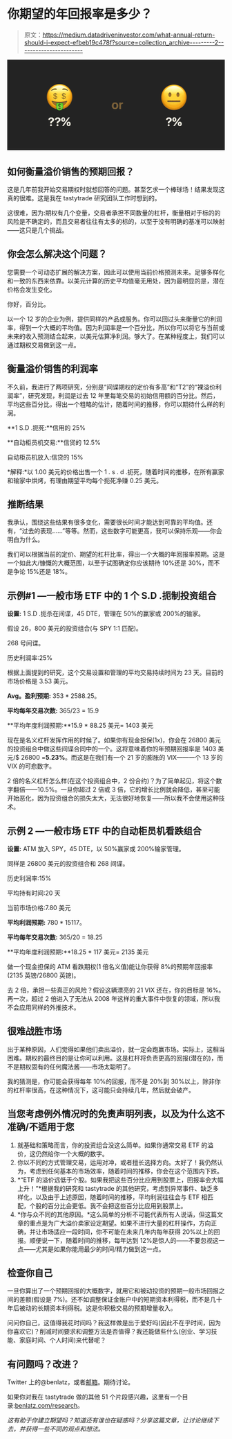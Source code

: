 # 你期望的年回报率是多少？

> 原文：<https://medium.datadriveninvestor.com/what-annual-return-should-i-expect-efbeb19c478f?source=collection_archive---------2----------------------->

![](img/621af338910bd2f30d02d04e4e86332d.png)

## 如何衡量溢价销售的预期回报？

这是几年前我开始交易期权时就想回答的问题。甚至乞求一个棒球场！结果发现这真的很难。这是我在 tastytrade 研究团队工作时想到的。

这很难，因为:期权有几个变量，交易者承担不同数量的杠杆，衡量相对于标的的风险是不确定的，而且交易者往往有太多的标的，以至于没有明确的基准可以映射——这只是几个挑战。

## 你会怎么解决这个问题？

您需要一个可动态扩展的解决方案，因此可以使用当前价格预测未来。足够多样化和一致的东西来依靠。以美元计算的历史平均值毫无用处，因为最明显的是，潜在价格会发生变化。

你好，百分比。

以一个 12 岁的企业为例，提供同样的产品或服务。你可以回过头来衡量它的利润率，得到一个大概的平均值。因为利润率是一个百分比，所以你可以将它与当前或未来的收入预测结合起来，以美元估算净利润。够大了。在某种程度上，我们可以通过期权交易做到这一点。

## 衡量溢价销售的利润率

不久前，我进行了两项研究，分别是“间谍期权的定价有多高”和“T2”的“裸溢价利润率”，研究发现，利润是过去 12 年里每笔交易的初始信用额的百分比。然后，平均这些百分比，得出一个粗略的估计，随着时间的推移，你可以期待什么样的利润。

**1 S.D .扼死:**信用的 25%

**自动柜员机交易:**信贷的 12.5%

自动柜员机放入:信贷的 15%

*解释:*以 1.00 美元的价格出售一个 1 . s . d .扼死，随着时间的推移，在所有赢家和输家中烘烤，有理由期望平均每个扼死净赚 0.25 美元。

## 推断结果

我承认，围绕这些结果有很多变化，需要很长时间才能达到可靠的平均值。还有，“过去的表现……”等等。然而，这些数字可能更高，我可以保持乐观——你会明白为什么。

我们可以根据当前的定价、期望的杠杆比率，得出一个大概的年回报率预期。这是一个如此大/慷慨的大概范围，以至于试图确定你应该期待 10%还是 30%，而不是争论 15%还是 18%。

## 示例#1 —一般市场 ETF 中的 1 个 S.D .扼制投资组合

**设置:** 1 S.D .扼杀在间谍，45 DTE，管理在 50%的赢家或 200%的输家。

假设 26，800 美元的投资组合(与 SPY 1:1 匹配)。

268 号间谍。

历史利润率:25%

根据上面提到的研究，这个交易设置和管理的平均交易持续时间为 23 天。目前的市场价格是 3.53 美元。

**Avg。盈利预期:** $353 * 25% =每份合约$88.25。

**平均每年交易次数:** 365/23 = 15.9

**平均年度利润预期:**15.9 * 88.25 美元= 1403 美元

现在是名义杠杆发挥作用的时候了。如果你有现金担保(1x)，你会在 26800 美元的投资组合中做这些间谍合同中的一个。这将意味着你的年预期回报率是 1403 美元/$ 26800 =**5.23%**。而这是在我们有一个 21 岁的膨胀的 VIX——一个 13 岁的 VIX 的可悲数字。

2 倍的名义杠杆怎么样(在这个投资组合中，2 份合约)？为了简单起见，将这个数字翻倍——10.5%。一旦你超过 2 倍或 3 倍，它的增长比例就会降低，甚至可能开始恶化，因为投资组合的损失太大，无法很好地恢复——所以我不会使用这种技术。

## 示例 2 —一般市场 ETF 中的自动柜员机看跌组合

**设置:** ATM 放入 SPY，45 DTE，以 50%赢家或 200%输家管理。

同样是 26800 美元的投资组合和 268 间谍。

历史利润率:15%

平均持有时间:20 天

当前市场价格:7.80 美元

**平均利润预期:** $780 * 15% =每份合同$117。

**平均每年交易次数:** 365/20 = 18.25

**平均年度利润预期:**18.25 * 117 美元= 2135 美元

做一个现金担保的 ATM 看跌期权(1 倍名义值)能让你获得 8%的预期年回报率(2135 英镑/26800 英镑)。

去 2 倍，承担一些真正的风险？假设这辆漂亮的 21 VIX 还在，你的目标是 16%。再一次，超过 2 倍进入了无法从 2008 年这样的重大事件中恢复的领域，所以我不会应用同样的外推技术。

## 很难战胜市场

出于某种原因，人们觉得如果他们卖出溢价，就一定会跑赢市场。实际上，这相当困难。期权的最终目的是让你可以利用。这是杠杆将负责更高的回报(潜在的)，而不是期权固有的任何魔法酱——市场太聪明了。

我的猜测是，你可能会获得每年 10%的回报，而不是 20%到 30%以上，除非你的杠杆率很高，在这种情况下，这可能只会持续几年，然后就会破产。

## 当您考虑例外情况时的免责声明列表，以及为什么这不准确/不适用于您

1.  就基础和策略而言，你的投资组合没这么简单。如果你通常交易 ETF 的溢价，这仍然给你一个大概的数字。
2.  你以不同的方式管理交易，运用对冲，或者擅长选择方向。太好了！我仍然认为，考虑到任何基本的市场效率，随着时间的推移，你会在这个范围内下跌。
3.  *“ETF 的溢价远低于个股。如果我把这些百分比应用到股票上，回报率会大幅上升！”*根据我的研究和 tastytrade 的其他研究，考虑到异常事件、缺乏多样化，以及由于上述原因，随着时间的推移，平均利润往往会与 ETF 相匹配，个股的百分比会更低。我不会把这些百分比应用到股票上。
4.  *你与众不同的其他原因。*这么简单的分析不可能代表所有人说话，但这篇文章的重点是为广大溢价卖家设定期望。如果不进行大量的杠杆操作，方向正确，并让市场适应一段时间，你不可能在未来几年内每年获得 20%以上的回报。顺便说一下，随着时间的推移，每年达到 12%是惊人的——不要忽视这一点——尤其是如果你能用最少的时间/精力做到这一点。

## 检查你自己

一旦你算出了一个预期回报的大概数字，就用它和被动投资的预期一般市场回报之间的差额(假设是 7%)。还不如调整保证金账户中的短期资本利得税，而不是几十年后被动的长期资本利得税。这是你积极交易的预期增量收入。

问问你自己，这值得我花时间吗？我这样做是出于爱好吗(因此不在乎时间，因为你喜欢它)？削减时间要求和调整方法是否值得？我还能做些什么(创业、学习技能、家庭时间、个人时间)来代替呢？

## 有问题吗？改进？

Twitter 上的@benlatz，或者[邮箱](http://ben@wingmantracker.com)。期待讨论。

如果你对我在 tastytrade 做的其他 51 个片段感兴趣，这里有一个目录:[benlatz.com/research](http://benlatz.com/research)。

*这有助于你建立期望吗？知道还有谁也在疑惑吗？分享这篇文章，让讨论继续下去，并获得一些不同的观点和想法。*